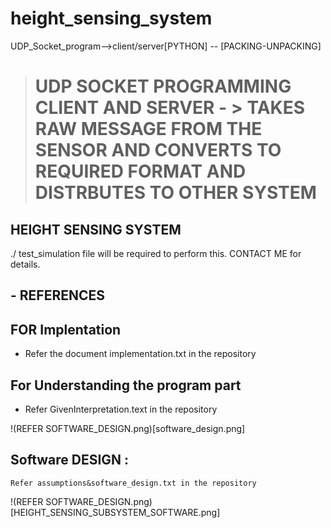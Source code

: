 # height_sensing_system
UDP_Socket_program-->client/server[PYTHON] -- [PACKING-UNPACKING]


> # UDP SOCKET PROGRAMMING CLIENT AND SERVER - > TAKES RAW MESSAGE FROM THE SENSOR AND CONVERTS TO REQUIRED FORMAT AND DISTRBUTES TO OTHER SYSTEM

## HEIGHT SENSING SYSTEM 
./ test_simulation file will be required to perform this. CONTACT ME for details.

## - REFERENCES

## FOR Implentation 
  - Refer the document implementation.txt in the repository 

## For Understanding the program part 
  - Refer GivenInterpretation.text in the repository 

!(REFER SOFTWARE_DESIGN.png)[software_design.png]

##  Software DESIGN :
    Refer assumptions&software_design.txt in the repository
    
    
    
!(REFER SOFTWARE_DESIGN.png)[HEIGHT_SENSING_SUBSYSTEM_SOFTWARE.png]
    
